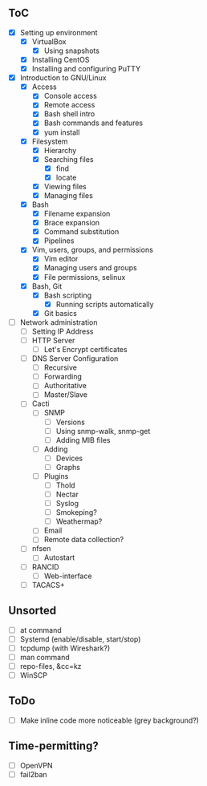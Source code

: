 ## ToC
- [x] Setting up environment
    - [x] VirtualBox
        - [x] Using snapshots
    - [x] Installing CentOS
    - [x] Installing and configuring PuTTY
- [x] Introduction to GNU/Linux
    - [x] Access
        - [x] Console access
        - [x] Remote access
        - [x] Bash shell intro
        - [x] Bash commands and features
        - [x] yum install
    - [x] Filesystem
        - [x] Hierarchy
        - [x] Searching files
            - [x] find
            - [x] locate
        - [x] Viewing files
        - [x] Managing files
    - [x] Bash
        - [x] Filename expansion
        - [x] Brace expansion
        - [x] Command substitution
        - [x] Pipelines
    - [x] Vim, users, groups, and permissions
        - [x] Vim editor
        - [x] Managing users and groups
        - [x] File permissions, selinux
    - [x] Bash, Git
        - [x] Bash scripting
            - [x] Running scripts automatically
        - [x] Git basics
- [ ] Network administration
    - [ ] Setting IP Address
    - [ ] HTTP Server
        - [ ] Let's Encrypt certificates
    - [ ] DNS Server Configuration
        - [ ] Recursive
        - [ ] Forwarding
        - [ ] Authoritative
        - [ ] Master/Slave
    - [ ] Cacti
        - [ ] SNMP
            - [ ] Versions
            - [ ] Using snmp-walk, snmp-get
            - [ ] Adding MIB files
        - [ ] Adding
            - [ ] Devices
            - [ ] Graphs
        - [ ] Plugins
            - [ ] Thold
            - [ ] Nectar
            - [ ] Syslog
            - [ ] Smokeping?
            - [ ] Weathermap?
        - [ ] Email
        - [ ] Remote data collection?
    - [ ] nfsen
        - [ ] Autostart
    - [ ] RANCID
        - [ ] Web-interface
    - [ ] TACACS+

## Unsorted
- [ ] at command
- [ ] Systemd (enable/disable, start/stop)
- [ ] tcpdump (with Wireshark?)
- [ ] man command
- [ ] repo-files, &cc=kz
- [ ] WinSCP

## ToDo
- [ ] Make inline code more noticeable (grey background?)

## Time-permitting?
- [ ] OpenVPN
- [ ] fail2ban
